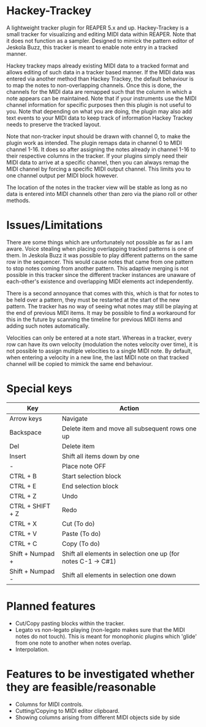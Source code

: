 # Hackey-Trackey
A lightweight tracker plugin for REAPER 5.x and up. Hackey-Trackey is a small 
tracker for visualizing and editing MIDI data within REAPER. Note that it does not
function as a sampler. Designed to mimick the pattern editor of Jeskola Buzz, this
tracker is meant to enable note entry in a tracked manner.

Hackey trackey maps already existing MIDI data to a tracked format and allows 
editing of such data in a tracker based manner. If the MIDI data was 
entered via another method than Hackey Trackey, the default behaviour is to 
map the notes to non-overlapping channels. Once this is done, the channels for 
the MIDI data are remapped such that the column in which a note appears can be 
maintained. Note that if your instruments use the MIDI channel information for 
specific purposes then this plugin is not useful to you. Note that depending on 
what you are doing, the plugin may also add text events to your MIDI data to keep 
track of information Hackey Trackey needs to preserve the tracked layout.

Note that non-tracker input should be drawn with channel 0, to make the plugin 
work as intended. The plugin remaps data in channel 0 to MIDI channel 1-16. 
It does so after assigning the notes already in channel 1-16 to their respective 
columns in the tracker. If your plugins simply need their MIDI data to arrive at 
a specific channel, then you can always remap the MIDI channel by forcing a 
specific MIDI output channel. This limits you to one channel output per MIDI block 
however.

The location of the notes in the tracker view will be stable as long as no data 
is entered into MIDI channels other than zero via the piano roll or other methods.

# Issues/Limitations
There are some things which are unfortunately not possible as far as I am aware.
Voice stealing when placing overlapping tracked patterns is one of them. In Jeskola 
Buzz it was possible to play different patterns on the same row in the sequencer. 
This would cause notes that came from one pattern to stop notes coming from another 
pattern. This adaptive merging is not possible in this tracker since the 
different tracker instances are unaware of each-other's existence and overlapping 
MIDI elements act independently.

There is a second annoyance that comes with this, which is that for notes to be 
held over a pattern, they must be restarted at the start of the new pattern. The 
tracker has no way of seeing what notes may still be playing at the end of previous
MIDI items. It may be possible to find a workaround for this in the future by 
scanning the timeline for previous MIDI items and adding such notes automatically.

Velocities can only be entered at a note start. Whereas in a tracker, every row can 
have its own velocity (modulation the notes velocity over time), it is not possible 
to assign multiple velocities to a single MIDI note. By default, when entering a 
velocity in a new line, the last MIDI note on that tracked channel will be copied to 
mimick the same end behaviour.

# Special keys
| Key                   | Action 								|
| --------------------- | --------------------------------------------------------------------- |
| Arrow keys 		| Navigate								|
| Backspace 		| Delete item and move all subsequent rows one up			|
| Del 			| Delete item								|
| Insert 		| Shift all items down by one						|
| \- 			| Place note OFF							|
| CTRL + B 		| Start selection block 						|
| CTRL + E 		| End selection block 							|
| CTRL + Z   		| Undo									|
| CTRL + SHIFT + Z 	| Redo									|
| CTRL + X 		| Cut (To do)								|
| CTRL + V 		| Paste (To do)								|
| CTRL + C 		| Copy (To do)								|
| Shift + Numpad +	| Shift all elements in selection one up (for notes C-1 -> C#1)		|
| Shift + Numpad -	| Shift all elements in selection one down				|

# Planned features
- Cut/Copy pasting blocks within the tracker.
- Legato vs non-legato playing (non-legato makes sure that the MIDI notes do not touch).
  This is meant for monophonic plugins which 'glide' from one note to another when notes 
  overlap.
- Interpolation.

# Features to be investigated whether they are feasible/reasonable
- Columns for MIDI controls.
- Cutting/Copying to MIDI editor clipboard.
- Showing columns arising from different MIDI objects side by side

